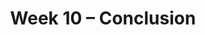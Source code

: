 ---
    title: Week 10 – Conclusion
    weekNumber: 10
    days:
      - date: 2021-11-30
        events:
          "**LEC 17**{: .label .label-lecture } [More Naive Bayes](../resources/lecture/lec17-blank.pdf) ([code](http://datahub.ucsd.edu/user-redirect/git-sync?repo=https://github.com/dsc-courses/dsc40a-2021-fa&subPath=lectures/lec17/lec17.ipynb))":
      - date: 2021-12-1
        events:
          "**DISC 8**{: .label .label-disc} **[Probability Review (Optional)](../resources/groupwork/prob-review.pdf)**":
      - date: 2021-12-2
        events:
          "**LEC 18**{: .label .label-lecture } Review, Conclusion":
      - date: 2021-12-3
        events:
          "**HW 8**{: .label .label-hw } **[Naive Bayes (due 12/3)](http://datahub.ucsd.edu/user-redirect/git-sync?repo=https://github.com/dsc-courses/dsc40a-2021-fa&subPath=homeworks/hw08/hw08.ipynb)**":

---